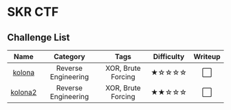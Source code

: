 # SKR CTF

## Challenge List
| Name                   | Category             | Tags                | Difficulty  | Writeup  |
|:----------------------:|:--------------------:|:-------------------:|:-----------:|:--------:|
| [kolona](rev/kolona)   | Reverse Engineering  | XOR, Brute Forcing  | ★☆☆☆☆    | ⬜       |
| [kolona2](rev/kolona2) | Reverse Engineering  | XOR, Brute Forcing  | ★★☆☆☆    | ⬜       |
